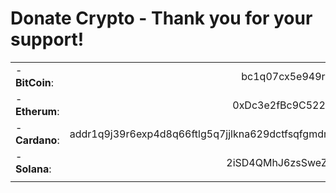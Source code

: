 # Donate Crypto - Thank you for your support!

|||
:--|:--:
|- **BitCoin**: |bc1q07cx5e949r92e9cez2ru0967ts5p262r69ar3f|
|- **Etherum**: |0xDc3e2fBc9C52253f8C81df1dE7D5a6915CD8a675|
|- **Cardano**: |addr1q9j39r6exp4d8q66ftlg5q7jjlkna629dctfsqfgmdmxhzr9z284jvr26wp45jh73gpa99ld8m552msknqqj3kmkdwyq6w2rj9|
|- **Solana**: |2iSD4QMhJ6zsSweZhp72C9HxyZmUHe82P4ZttYSsJZnh|
||
